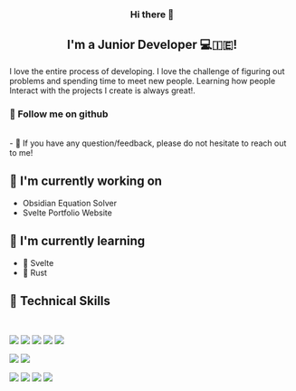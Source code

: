 <h3 align="center">
Hi there 👋
</h3>

<h2 align="center">
I'm a Junior Developer 💻🇮🇪!
</h2> 

I love the entire process of developing. I love the challenge of figuring out problems and spending time to meet new people. Learning how people Interact with the projects I create is always great!.

### 🤝 Follow me on github

</br>
- 💬 If you have any question/feedback, please do not hesitate to reach out to me!

## 🔭 I'm currently working on

- Obsidian Equation Solver
- Svelte Portfolio Website

## 🌱 I'm currently learning

- 🎨 Svelte
- 🦀 Rust 

## 💼 Technical Skills

<br>

![](https://img.shields.io/badge/Code-Svelte-informational?style=flat&logo=svelte&color=ff3e00)
![](https://img.shields.io/badge/Code-JavaScript-informational?style=flat&logo=JavaScript&color=F7DF1E)
![](https://img.shields.io/badge/Code-C-informational?style=flat&logo=C&color=grey)
![](https://img.shields.io/badge/Code-PostgreSQL-informational?style=flat&logo=PostgreSQL&color=336791)
![](https://img.shields.io/badge/Code-Python-informational?style=flat&logo=Python&color=003B57)


![](https://img.shields.io/badge/Style-Bootstrap-informational?style=flat&logo=Bootstrap&color=7952B3)
![](https://img.shields.io/badge/Style-CSS3-informational?style=flat&logo=CSS3&color=1572B6)




![](https://img.shields.io/badge/Tools-NPM-informational?style=flat&logo=NPM&color=CB3837)
![](https://img.shields.io/badge/Tools-Postman-informational?style=flat&logo=Postman&color=FF6C37)
![](https://img.shields.io/badge/Tools-Git-informational?style=flat&logo=Git&color=F05032)
![](https://img.shields.io/badge/Tools-GitHub-informational?style=flat&logo=GitHub&color=181717)

